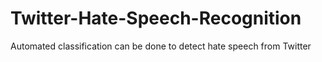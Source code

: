# Twitter-Hate-Speech-Recognition
Automated classification can be done to detect hate speech from Twitter
